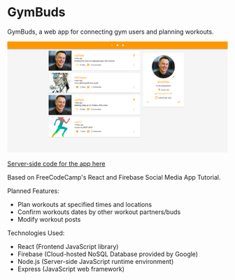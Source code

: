 # GymBuds

GymBuds, a web app for connecting gym users and planning workouts.

![Project Preview](https://github.com/cjrcodes/GymBuds-App-Client/blob/main/src/images/preview32921.png)

[Server-side code for the app here](https://github.com/cjrcodes/GymBuds-App)

Based on FreeCodeCamp's React and Firebase Social Media App Tutorial.

Planned Features:
- Plan workouts at specified times and locations
- Confirm workouts dates by other workout partners/buds
- Modify workout posts

Technologies Used:
- React (Frontend JavaScript library)
- Firebase (Cloud-hosted NoSQL Database provided by Google)
- Node.js (Server-side JavaScript runtime environment)
- Express (JavaScript web framework)
